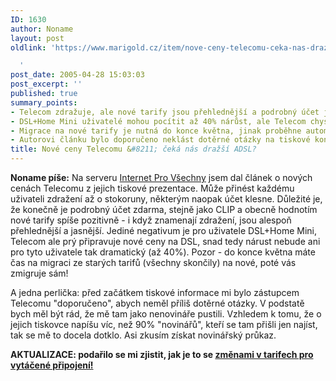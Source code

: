 ```yaml
---
ID: 1630
author: Noname
layout: post
oldlink: 'https://www.marigold.cz/item/nove-ceny-telecomu-ceka-nas-drazsi-adsl

  '
post_date: 2005-04-28 15:03:03
post_excerpt: ''
published: true
summary_points:
- Telecom zdražuje, ale nové tarify jsou přehlednější a podrobný účet je zdarma.
- DSL+Home Mini uživatelé mohou pocítit až 40% nárůst, ale Telecom chystá nové ceny.
- Migrace na nové tarify je nutná do konce května, jinak proběhne automaticky.
- Autorovi článku bylo doporučeno neklást dotěrné otázky na tiskové konferenci Telecomu.
title: Nové ceny Telecomu &#8211; čeká nás dražší ADSL?
---
```


<p><b>Noname píše:</b> Na serveru <a href="http://www.internetprovsechny.cz/clanek.php?cid=127" >Internet Pro Všechny</a>&nbsp;jsem dal článek o nových cenách Telecomu z jejich tiskové prezentace.&nbsp;Může přinést každému uživateli&nbsp;zdražení až o stokoruny, některým naopak&nbsp;účet klesne. Důležité je, že konečně je&nbsp;podrobný účet zdarma, stejně jako CLIP a obecně hodnotím nové&nbsp;tarify spíše pozitivně - i když znamenají zdražení, jsou alespoň přehlednější a jasnější. Jediné negativum je pro uživatele DSL+Home Mini, Telecom ale prý připravuje nové ceny na DSL, snad tedy nárust nebude ani pro tyto uživatele tak dramatický (až 40%). Pozor -&nbsp;do konce května máte čas na migraci ze starých tarifů&nbsp;(všechny skončily) na nové, poté vás zmigruje&nbsp;sám!</p>

<p>A jedna perlička: před začátkem tiskové informace mi&nbsp;bylo zástupcem Telecomu&nbsp;"doporučeno", abych neměl příliš dotěrné otázky. V podstatě bych měl být rád, že mě tam jako nenovináře pustili. Vzhledem k&nbsp;tomu, že o jejich&nbsp;tiskovce napíšu víc, než 90% "novinářů", kteří se&nbsp;tam přišli jen najíst, tak se mě to docela&nbsp;dotklo. Asi zkusím získat novinářský průkaz.</p>

<p><b>AKTUALIZACE: podařilo se mi zjistit, jak je to se <a href="http://www.internetprovsechny.cz/blesk.php?cbl=195">změnami v tarifech pro vytáčené připojení!</a></b></p>